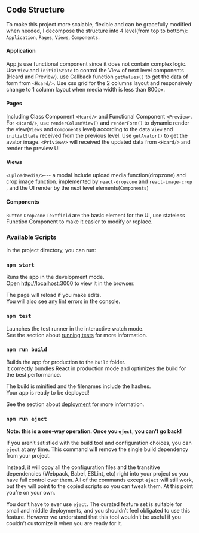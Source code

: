 ## Code Structure
To make this project more scalable, flexible and can be gracefully modified when needed, 
I decompose the structure into 4 level(from top to bottom): `Application`, `Pages`, `Views`, `Components`.

#### Application
App.js use functional component since it does not contain complex logic. Use `View` and `initialState`
to control the View of next level components (Hcard and Preview). use Callback function `getValues()`
to get the data of form from `<Hcard/>`. Use css grid for the 2 columns layout and responsively change
to 1 column layout when media width is less than 800px.

#### Pages
Including Class Component `<Hcard/>` and Functional Component `<Preview>`. For `<Hcard/>`, use `renderColumnView()`
and `renderForm()` to dynamic render the view(`Views` and `Components` level) according to the data `View`  and `initialState` received from the
previous level. Use `getAvator()` to get the avator image. `<Priview/>` will received the 
updated data from  `<Hcard/>` and render the preview UI

#### Views
`<UploadMedia/>`--- a modal include upload media function(dropzone) and crop image function. implemented by `react-dropzone` and `react-image-crop`
, and the UI render by the next level elements(`Components`)

#### Components
`Button` `DropZone` `Textfield` are the basic element for the UI, use stateless
Function Component to make it easier to modify or replace.


### Available Scripts

In the project directory, you can run:

### `npm start`

Runs the app in the development mode.<br>
Open [http://localhost:3000](http://localhost:3000) to view it in the browser.

The page will reload if you make edits.<br>
You will also see any lint errors in the console.

### `npm test`

Launches the test runner in the interactive watch mode.<br>
See the section about [running tests](https://facebook.github.io/create-react-app/docs/running-tests) for more information.

### `npm run build`

Builds the app for production to the `build` folder.<br>
It correctly bundles React in production mode and optimizes the build for the best performance.

The build is minified and the filenames include the hashes.<br>
Your app is ready to be deployed!

See the section about [deployment](https://facebook.github.io/create-react-app/docs/deployment) for more information.

### `npm run eject`

**Note: this is a one-way operation. Once you `eject`, you can’t go back!**

If you aren’t satisfied with the build tool and configuration choices, you can `eject` at any time. This command will remove the single build dependency from your project.

Instead, it will copy all the configuration files and the transitive dependencies (Webpack, Babel, ESLint, etc) right into your project so you have full control over them. All of the commands except `eject` will still work, but they will point to the copied scripts so you can tweak them. At this point you’re on your own.

You don’t have to ever use `eject`. The curated feature set is suitable for small and middle deployments, and you shouldn’t feel obligated to use this feature. However we understand that this tool wouldn’t be useful if you couldn’t customize it when you are ready for it.

